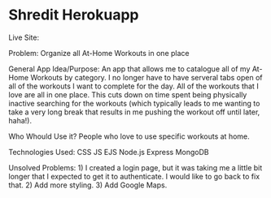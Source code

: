 # Shredit Herokuapp

Live Site: 

Problem: Organize all At-Home Workouts in one place

General App Idea/Purpose: An app that allows me to catalogue all of my At-Home Workouts by category. I no longer have to have serveral tabs open of all of the workouts I want to complete for the day. All of the workouts that I love are all in one place. This cuts down on time spent being physically inactive searching for the workouts (which typically leads to me wanting to take a very long break that results in me pushing the workout off until later, haha!).

Who Whould Use it? People who love to use specific workouts at home. 

Technologies Used:
    CSS
    JS
    EJS
    Node.js
    Express
    MongoDB

Unsolved Problems: 1) I created a login page, but it was taking me a little bit longer that I expected to get it to authenticate. I would like to go back to fix that. 2) Add more styling. 3) Add Google Maps. 
